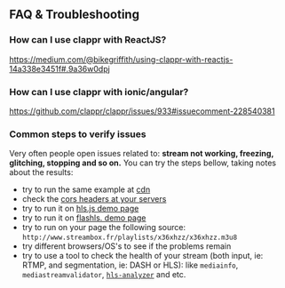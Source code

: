 ## FAQ & Troubleshooting

### How can I use clappr with ReactJS?

https://medium.com/@bikegriffith/using-clappr-with-reactjs-14a338e3451f#.9a36w0dpj

### How can I use clappr with ionic/angular?

https://github.com/clappr/clappr/issues/933#issuecomment-228540381

### Common steps to verify issues

Very often people open issues related to: **stream not working, freezing, glitching, stopping and so on.** You can try the steps bellow, taking notes about the results:

* try to run the same example at [cdn](cdn.clappr.io)
* check the [cors headers at your servers](https://github.com/clappr/clappr/issues/703)
* try to run it on [hls.js demo page](http://dailymotion.github.io/hls.js/demo/)
* try to run it on [flashls. demo page](http://www.flashls.org/latest/examples/chromeless/)
* try to run on your page the following source: `http://www.streambox.fr/playlists/x36xhzz/x36xhzz.m3u8`
* try different browsers/OS's to see if the problems remain
* try to use a tool to check the health of your stream (both input, ie: RTMP, and segmentation, ie: DASH or HLS): like `mediainfo`, `mediastreamvalidator`, [`hls-analyzer`](https://github.com/epiclabs-io/hls-analyzer) and etc.
